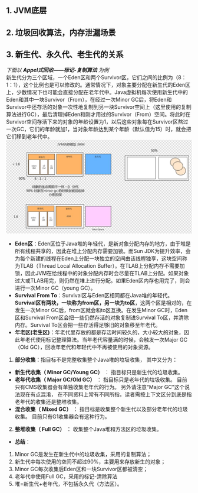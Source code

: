 ## 1. JVM底层
## 2. 垃圾回收算法，内存泄漏场景
## 3. 新生代、永久代、老生代的关系
  *下面以 **Appel式回收——标记-复制算法** 为例*</br>
  新生代分为三个区域，一个Eden区和两个Survivor区，它们之间的比例为（8：1：1），这个比例也是可以修改的。通常情况下，对象主要分配在新生代的Eden区上，少数情况下也可能会直接分配在老年代中。Java虚拟机每次使用新生代中的Eden和其中一块Survivor（From），在经过一次Minor GC后，将Eden和Survivor中还存活的对象一次性地复制到另一块Survivor空间上（这里使用的复制算法进行GC），最后清理掉Eden和刚才用过的Survivor（From）空间。将此时在Survivor空间存活下来的对象的年龄设置为1，以后这些对象每在Survivor区熬过一次GC，它们的年龄就加1，当对象年龄达到某个年龄（默认值为15）时，就会把它们移到老年代中。
  ![](JVM_files/1.jpg)
  - **Eden区**：Eden区位于Java堆的年轻代，是新对象分配内存的地方，由于堆是所有线程共享的，因此在堆上分配内存需要加锁。而Sun JDK为提升效率，会为每个新建的线程在Eden上分配一块独立的空间由该线程独享，这块空间称为TLAB（Thread Local Allocation Buffer）。在TLAB上分配内存不需要加锁，因此JVM在给线程中的对象分配内存时会尽量在TLAB上分配。如果对象过大或TLAB用完，则仍然在堆上进行分配。如果Eden区内存也用完了，则会进行一次Minor GC（young GC）。
  - **Survival From To**：Survival区与Eden区相同都在Java堆的年轻代。**Survival区有两块，一块称为from区，另一块为to区**，这两个区是相对的，在发生一次Minor GC后，from区就会和to区互换。在发生Minor GC时，Eden区和Survival From区会把一些仍然存活的对象复制进Survival To区，并清除内存。Survival To区会把一些存活得足够旧的对象移至年老代。
  - **年老区(老生区)**：年老代里存放的都是存活时间较久的，大小较大的对象，因此年老代使用标记整理算法。当年老代容量满的时候，会触发一次Major GC（Old GC），回收年老代和年轻代中不再被使用的对象资源。

  1. **部分收集**：指目标不是完整收集整个Java堆的垃圾收集， 其中又分为：
   - **新生代收集（ Minor GC/Young GC）** ： 指目标只是新生代的垃圾收集。
   - **老年代收集（ Major GC/Old GC）** ： 指目标只是老年代的垃圾收集。 目前只有CMS收集器会有单独收集老年代的行为。 另外请注意“Major GC”这个说法现在有点混淆， 在不同资料上常有不同所指，读者需按上下文区分到底是指老年代的收集还是整堆收集。
   - **混合收集（ Mixed GC）** ： 指目标是收集整个新生代以及部分老年代的垃圾收集。 目前只有G1收集器会有这种行为。
  2. **整堆收集（ Full GC）** ： 收集整个Java堆和方法区的垃圾收集。
  * **总结**：
  1. Minor GC是发生在新生代中的垃圾收集，采用的复制算法；
  2. 新生代中每次使用的空间不超过90%，主要用来存放新生的对象；	
  3. Minor GC每次收集后Eden区和一块Survivor区都被清空；
  4. 老年代中使用Full GC，采用的标记-清除算法
  5. 堆=新生代+老年代，不包括永久代（方法区）。